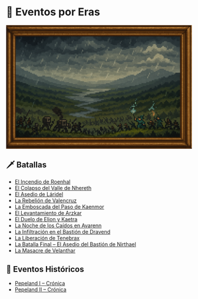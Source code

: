 <!-- Eventos_Eras.md -->

# 📅 Eventos por Eras


  <img src="../../../other/images/batalla2.png" alt="Pepeland Portada" width="1000" style="display: block; margin: 0 auto;">

## 🗡️ Batallas
- [El Incendio de Roenhal](El_Incendio_de_Roenhal.md)
- [El Colapso del Valle de Nhereth](El_Colapso_del_Valle_de_Nhereth.md)
- [El Asedio de Láridel](El_Asedio_de_Laridel.md)
- [La Rebelión de Valencruz](La_Rebelion_de_Valencruz.md)
- [La Emboscada del Paso de Kaenmor](La_Emboscada_del_Paso_de_Kaenmor.md)
- [El Levantamiento de Arzkar](El_Levantamiento_de_Arzkar.md)
- [El Duelo de Elion y Kaetra](El_Duelo_de_Elion_y_Kaetra.md)
- [La Noche de los Caídos en Avarenn](La_Noche_de_los_Caídos_en_Avarenn.md)
- [La Infiltración en el Bastión de Dravend](La_Infiltracion_en_el_Bastion_de_Dravend.md)
- [La Liberación de Tenebrax](La_Liberacion_de_Tenebrax.md)
- [La Batalla Final – El Asedio del Bastión de Nirthael](La_Batalla_Final_El_Asedio_del_Bastion_de_Nirthael.md)
- [La Masacre de Velanthar](La_Masacre_de_Velanthar.md)

## 📜 Eventos Históricos
- [Pepeland I – Crónica](../../Pepeland_1)   
- [Pepeland II – Crónica](../../Pepeland_2)


